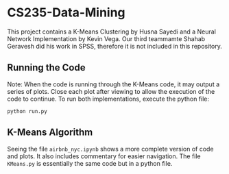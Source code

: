 # CS235-Data-Mining


This project contains a K-Means Clustering by Husna Sayedi and a Neural Network Implementation by Kevin Vega. 
Our third teammamte Shahab Geravesh did his work in SPSS, therefore it is not included in this repository. 

## Running the Code
Note: 
When the code is running through the K-Means code, it may output a series of plots. Close each plot after viewing to allow 
the execution of the code to continue. 
To run both implementations, execute the python file: 

```
python run.py
```

## K-Means Algorithm 

Seeing the file ```airbnb_nyc.ipynb``` shows a more complete version of code and plots. It also includes commentary 
for easier navigation. The file ```KMeans.py``` is essentially the same code but in a python file. 
